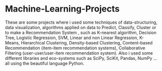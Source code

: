 # Machine-Learning-Projects
These are some projects where i used some techniques of data-structuring, data visualization, algorithms applied on data to Predict, Classify, Cluster or to make a Recommendation System , such as K-nearest algorithm, Decision Tree, Logistic Regression, SVM, Linear and non Linear Regression, K-Means, Hierarchical Clustering, Density-based Clustering, Content-based Recommendation (item-item recommendation systems), Collaborative Filtering (user-user/user-item recommendation system). Also i used some different libraries and eco-systems such as SciPy, SciKit, Pandas, NumPy ... all using the beautiful language Python. 

